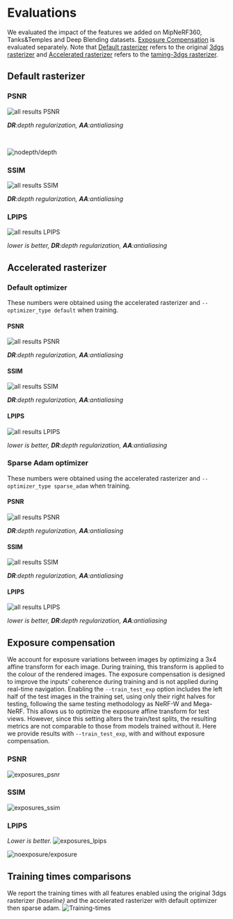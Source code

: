 # Evaluations
We evaluated the impact of the features we added on MipNeRF360, Tanks&Temples and Deep Blending datasets. [Exposure Compensation](#exposure-compensation) is evaluated separately. Note that [Default rasterizer](#default-rasterizer) refers to the original [3dgs rasterizer](https://github.com/graphdeco-inria/diff-gaussian-rasterization/tree/9c5c2028f6fbee2be239bc4c9421ff894fe4fbe0) and [Accelerated rasterizer](#accelerated-rasterizer) refers to the [taming-3dgs rasterizer](https://github.com/graphdeco-inria/diff-gaussian-rasterization/tree/3dgs_accel).

## Default rasterizer

### PSNR

![all results PSNR](assets/charts/base_PSNR.png)

***DR**:depth regularization, **AA**:antialiasing*

<br>

![nodepth/depth](assets/Depth_comparison.png)

### SSIM
![all results SSIM](assets/charts/base_SSIM.png)

***DR**:depth regularization, **AA**:antialiasing*

### LPIPS
![all results LPIPS](assets/charts/base_LPIPS.png)

*lower is better, **DR**:depth regularization, **AA**:antialiasing*

## Accelerated rasterizer

### Default optimizer

These numbers were obtained using the accelerated rasterizer and `--optimizer_type default` when training.

#### PSNR
![all results PSNR](assets/charts/accel_default_PSNR.png)

***DR**:depth regularization, **AA**:antialiasing*

#### SSIM
![all results SSIM](assets/charts/accel_default_SSIM.png)

***DR**:depth regularization, **AA**:antialiasing*

#### LPIPS
![all results LPIPS](assets/charts/accel_default_LPIPS.png)

*lower is better, **DR**:depth regularization, **AA**:antialiasing*

### Sparse Adam optimizer

These numbers were obtained using the accelerated rasterizer and `--optimizer_type sparse_adam` when training.

#### PSNR
![all results PSNR](assets/charts/accel_sparse_adam_PSNR.png)

***DR**:depth regularization, **AA**:antialiasing*

#### SSIM
![all results SSIM](assets/charts/accel_sparse_adam_SSIM.png)

***DR**:depth regularization, **AA**:antialiasing*

#### LPIPS
![all results LPIPS](assets/charts/accel_sparse_adam_LPIPS.png)

*lower is better, **DR**:depth regularization, **AA**:antialiasing*

## Exposure compensation

We account for exposure variations between images by optimizing a 3x4 affine transform for each image. During training, this transform is applied to the colour of the rendered images.
The exposure compensation is designed to improve the inputs' coherence during training and is not applied during real-time navigation.
Enabling the `--train_test_exp` option includes the left half of the test images in the training set, using only their right halves for testing, following the same testing methodology as NeRF-W and Mega-NeRF. This allows us to optimize the exposure affine transform for test views. However, since this setting alters the train/test splits, the resulting metrics are not comparable to those from models trained without it. Here we provide results with `--train_test_exp`, with and without exposure compensation.

### PSNR

![exposures_psnr](/assets/charts/exposure_PSNR.png)

### SSIM

![exposures_ssim](/assets/charts/exposure_SSIM.png)

### LPIPS

*Lower is better.*
![exposures_lpips](/assets/charts/exposure_LPIPS.png)

![noexposure/exposure](assets/Exposure_comparison.png)

## Training times comparisons

We report the training times with all features enabled using the original 3dgs rasterizer *(baseline)* and the accelerated rasterizer with default optimizer then sparse adam.
![Training-times](assets/charts/timings.png)
